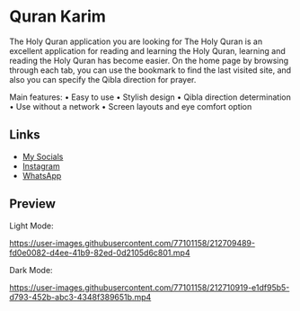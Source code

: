 # Quran Karim

The Holy Quran application you are looking for
The Holy Quran is an excellent application for reading and learning the Holy Quran, learning and reading the Holy Quran has become easier.
On the home page by browsing through each tab, you can use the bookmark to find the last visited site, and also you can specify the Qibla direction for prayer.

Main features:
•  Easy to use
•  Stylish design 
•  Qibla direction determination
•  Use without a network
•  Screen layouts and eye comfort option

## Links
* [My Socials](https://znap.link/hamdy_Dawood)
* [Instagram](https://www.instagram.com/hamdy_khalid_)
* [WhatsApp](https://wa.me/+201018482081)

## Preview
Light Mode:

https://user-images.githubusercontent.com/77101158/212709489-fd0e0082-d4ee-41b9-82ed-0d2105d6c801.mp4

Dark Mode:

https://user-images.githubusercontent.com/77101158/212710919-e1df95b5-d793-452b-abc3-4348f389651b.mp4

